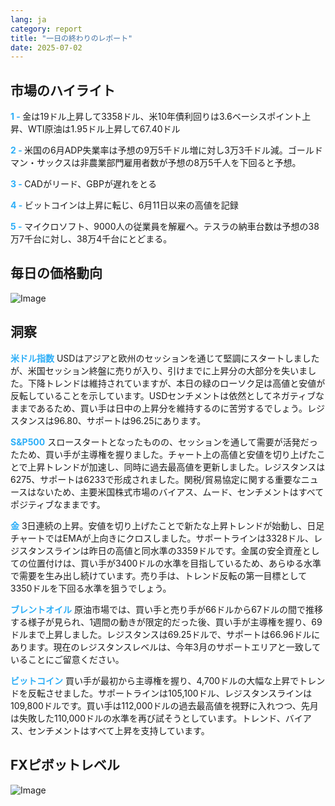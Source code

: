 ```yaml
---
lang: ja
category: report
title: "一日の終わりのレポート"
date: 2025-07-02
---
```



<h2>市場のハイライト</h2>
<strong style="color: #2caef7;">1 - </strong> 金は19ドル上昇して3358ドル、米10年債利回りは3.6ベーシスポイント上昇、WTI原油は1.95ドル上昇して67.40ドル

<strong style="color: #2caef7;">2 - </strong> 米国の6月ADP失業率は予想の9万5千ドル増に対し3万3千ドル減。ゴールドマン・サックスは非農業部門雇用者数が予想の8万5千人を下回ると予想。

<strong style="color: #2caef7;">3 - </strong> CADがリード、GBPが遅れをとる

<strong style="color: #2caef7;">4 - </strong> ビットコインは上昇に転じ、6月11日以来の高値を記録

<strong style="color: #2caef7;">5 - </strong> マイクロソフト、9000人の従業員を解雇へ。テスラの納車台数は予想の38万7千台に対し、38万4千台にとどまる。




<h2>毎日の価格動向</h2>
<img src="https://markleighedu.github.io/img/Jul-2025/02-Jul-2025/price.jpg" alt="Image"/>

<h2>洞察</h2>
<strong style="color: #2caef7;">米ドル指数</strong> USDはアジアと欧州のセッションを通じて堅調にスタートしましたが、米国セッション終盤に売りが入り、引けまでに上昇分の大部分を失いました。下降トレンドは維持されていますが、本日の緑のローソク足は高値と安値が反転していることを示しています。USDセンチメントは依然としてネガティブなままであるため、買い手は日中の上昇分を維持するのに苦労するでしょう。レジスタンスは96.80、サポートは96.25にあります。

<strong style="color: #2caef7;">S&P500</strong> スロースタートとなったものの、セッションを通して需要が活発だったため、買い手が主導権を握りました。チャート上の高値と安値を切り上げたことで上昇トレンドが加速し、同時に過去最高値を更新しました。レジスタンスは6275、サポートは6233で形成されました。関税/貿易協定に関する重要なニュースはないため、主要米国株式市場のバイアス、ムード、センチメントはすべてポジティブなままです。

<strong style="color: #2caef7;">金</strong> 3日連続の上昇。安値を切り上げたことで新たな上昇トレンドが始動し、日足チャートではEMAが上向きにクロスしました。サポートラインは3328ドル、レジスタンスラインは昨日の高値と同水準の3359ドルです。金属の安全資産としての位置付けは、買い手が3400ドルの水準を目指しているため、あらゆる水準で需要を生み出し続けています。売り手は、トレンド反転の第一目標として3350ドルを下回る水準を狙うでしょう。

<strong style="color: #2caef7;">ブレントオイル</strong> 原油市場では、買い手と売り手が66ドルから67ドルの間で推移する様子が見られ、1週間の動きが限定的だった後、買い手が主導権を握り、69ドルまで上昇しました。レジスタンスは69.25ドルで、サポートは66.96ドルにあります。現在のレジスタンスレベルは、今年3月のサポートエリアと一致していることにご留意ください。

<strong style="color: #2caef7;">ビットコイン</strong> 買い手が最初から主導権を握り、4,700ドルの大幅な上昇でトレンドを反転させました。サポートラインは105,100ドル、レジスタンスラインは109,800ドルです。買い手は112,000ドルの過去最高値を視野に入れつつ、先月は失敗した110,000ドルの水準を再び試そうとしています。トレンド、バイアス、センチメントはすべて上昇を支持しています。



<h2>FXピボットレベル</h2>
<img src="https://markleighedu.github.io/img/Jul-2025/02-Jul-2025/pivot.jpg" alt="Image"/>